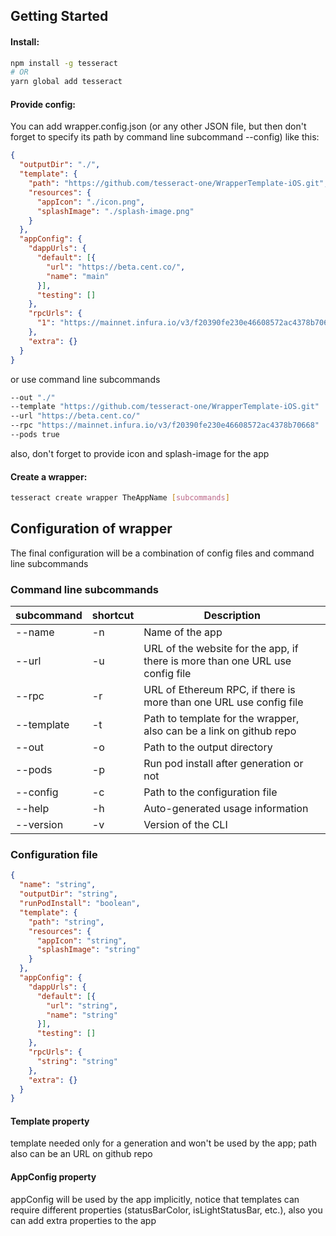 ## Getting Started

#### Install:

```sh
npm install -g tesseract
# OR
yarn global add tesseract
```

#### Provide config:

You can add wrapper.config.json (or any other JSON file, but then don't forget to specify its path by command line subcommand --config) like this:

```json
{
  "outputDir": "./",
  "template": {
    "path": "https://github.com/tesseract-one/WrapperTemplate-iOS.git",
    "resources": {
      "appIcon": "./icon.png",
      "splashImage": "./splash-image.png"
    }
  },
  "appConfig": {
    "dappUrls": {
      "default": [{
        "url": "https://beta.cent.co/",
        "name": "main"
      }],
      "testing": []
    },
    "rpcUrls": {
      "1": "https://mainnet.infura.io/v3/f20390fe230e46608572ac4378b70668"
    },
    "extra": {}
  }
}
```

or use command line subcommands

```sh
--out "./"
--template "https://github.com/tesseract-one/WrapperTemplate-iOS.git"
--url "https://beta.cent.co/"
--rpc "https://mainnet.infura.io/v3/f20390fe230e46608572ac4378b70668"
--pods true
```

also, don't forget to provide icon and splash-image for the app

#### Create a wrapper:

```sh
tesseract create wrapper TheAppName [subcommands]
```

## Configuration of wrapper

The final configuration will be a combination of config files and command line subcommands

### Command line subcommands

| subcommand | shortcut | Description |
|---|---|---|
--name | -n | Name of the app
--url | -u | URL of the website for the app, if there is more than one URL use config file
--rpc | -r | URL of Ethereum RPC, if there is more than one URL use config file
--template | -t | Path to template for the wrapper, also can be a link on github repo
--out | -o | Path to the output directory
--pods | -p | Run pod install after generation or not
--config | -c | Path to the configuration file
--help | -h | Auto-generated usage information
--version | -v | Version of the CLI

### Configuration file

```json
{
  "name": "string",
  "outputDir": "string",
  "runPodInstall": "boolean",
  "template": {
    "path": "string",
    "resources": {
      "appIcon": "string",
      "splashImage": "string"
    }
  },
  "appConfig": {
    "dappUrls": {
      "default": [{
        "url": "string",
        "name": "string"
      }],
      "testing": []
    },
    "rpcUrls": {
      "string": "string"
    },
    "extra": {}
  }
}
```

#### Template property

template needed only for a generation and won't be used by the app; path also can be an URL on github repo

#### AppConfig property

appConfig will be used by the app implicitly, notice that templates can require different properties (statusBarColor, isLightStatusBar, etc.), also you can add extra properties to the app

